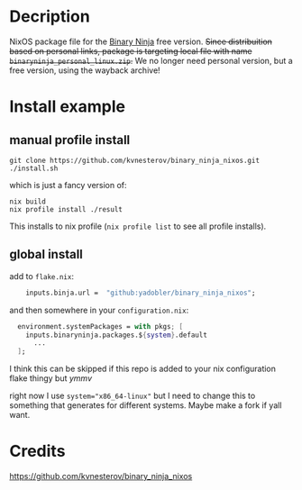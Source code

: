 # Decription

NixOS package file for the [Binary Ninja](https://binary.ninja/) free version. ~~Since distribuition based on personal links, package is targeting local file with name `binaryninja_personal_linux.zip`.~~ We no longer need personal version, but a free version, using the wayback archive!

# Install example

## manual profile install
```shell
git clone https://github.com/kvnesterov/binary_ninja_nixos.git
./install.sh
```
which is just a fancy version of: 

```shell
nix build
nix profile install ./result
```

This installs to nix profile (`nix profile list` to see all profile installs). 

## global install 

add to `flake.nix`:

```nix
    inputs.binja.url =  "github:yadobler/binary_ninja_nixos";
```

and then somewhere in your `configuration.nix`:
```nix
  environment.systemPackages = with pkgs; [
    inputs.binaryninja.packages.${system}.default
      ...
  ];
```


I think this can be skipped if this repo is added to your nix configuration flake thingy but *ymmv*

right now I use `system="x86_64-linux"` but I need to change this to something that generates for different systems. Maybe make a fork if yall want.

# Credits
https://github.com/kvnesterov/binary_ninja_nixos
